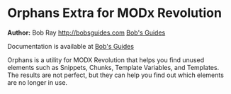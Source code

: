 Orphans Extra for MODx Revolution
=======================================

**Author:** Bob Ray <http://bobsguides.com> [Bob's Guides](http://bobsguides.com)

Documentation is available at [Bob's Guides](http://bobsguides.com/orphans-tutorial.html)

Orphans is a utility for MODX Revolution that helps you find unused elements such as Snippets, Chunks, Template Variables, and Templates. The results are not perfect, but they can help you find out which elements are no longer in use.

